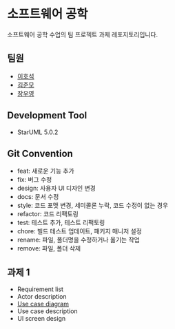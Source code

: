 # 소프트웨어 공학 
소프트웨어 공학 수업의 팀 프로젝트 과제 레포지토리입니다.

## 팀원
- [이호석](https://github.com/hoshogi)
- [김준모](https://github.com/a00700c)
- [장우영](https://github.com/silofox)

## Development Tool
- StarUML 5.0.2

## Git Convention
- feat: 새로운 기능 추가
- fix: 버그 수정
- design: 사용자 UI 디자인 변경
- docs: 문서 수정
- style: 코드 포맷 변경, 세미콜론 누락, 코드 수정이 없는 경우
- refactor: 코드 리팩토링
- test: 테스트 추가, 테스트 리팩토링
- chore: 빌드 테스트 업데이트, 패키지 매니저 설정
- rename: 파일, 폴더명을 수정하거나 옮기는 작업
- remove: 파일, 폴더 삭제

## 과제 1
- Requirement list
- Actor description
- [Use case diagram](https://github.com/hoshogi/software-engineering/blob/main/UseCaseDiagram/UseCaseDiagram.png)
- Use case description
- UI screen design
